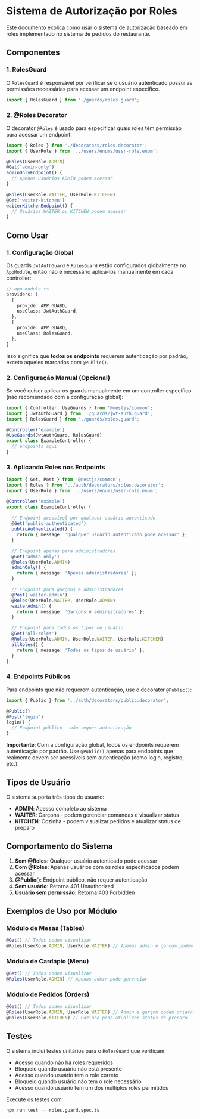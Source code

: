 # Sistema de Autorização por Roles

Este documento explica como usar o sistema de autorização baseado em roles implementado no sistema de pedidos do restaurante.

## Componentes

### 1. RolesGuard

O `RolesGuard` é responsável por verificar se o usuário autenticado possui as permissões necessárias para acessar um endpoint específico.

```typescript
import { RolesGuard } from './guards/roles.guard';
```

### 2. @Roles Decorator

O decorator `@Roles` é usado para especificar quais roles têm permissão para acessar um endpoint.

```typescript
import { Roles } from './decorators/roles.decorator';
import { UserRole } from '../users/enums/user-role.enum';

@Roles(UserRole.ADMIN)
@Get('admin-only')
adminOnlyEndpoint() {
  // Apenas usuários ADMIN podem acessar
}

@Roles(UserRole.WAITER, UserRole.KITCHEN)
@Get('waiter-kitchen')
waiterKitchenEndpoint() {
  // Usuários WAITER ou KITCHEN podem acessar
}
```

## Como Usar

### 1. Configuração Global

Os guards `JwtAuthGuard` e `RolesGuard` estão configurados globalmente no `AppModule`, então não é necessário aplicá-los manualmente em cada controller:

```typescript
// app.module.ts
providers: [
  {
    provide: APP_GUARD,
    useClass: JwtAuthGuard,
  },
  {
    provide: APP_GUARD,
    useClass: RolesGuard,
  },
]
```

Isso significa que **todos os endpoints** requerem autenticação por padrão, exceto aqueles marcados com `@Public()`.

### 2. Configuração Manual (Opcional)

Se você quiser aplicar os guards manualmente em um controller específico (não recomendado com a configuração global):

```typescript
import { Controller, UseGuards } from '@nestjs/common';
import { JwtAuthGuard } from './guards/jwt-auth.guard';
import { RolesGuard } from './guards/roles.guard';

@Controller('example')
@UseGuards(JwtAuthGuard, RolesGuard)
export class ExampleController {
  // endpoints aqui
}
```

### 3. Aplicando Roles nos Endpoints

```typescript
import { Get, Post } from '@nestjs/common';
import { Roles } from '../auth/decorators/roles.decorator';
import { UserRole } from '../users/enums/user-role.enum';

@Controller('example')
export class ExampleController {
  
  // Endpoint acessível por qualquer usuário autenticado
  @Get('public-authenticated')
  publicAuthenticated() {
    return { message: 'Qualquer usuário autenticado pode acessar' };
  }

  // Endpoint apenas para administradores
  @Get('admin-only')
  @Roles(UserRole.ADMIN)
  adminOnly() {
    return { message: 'Apenas administradores' };
  }

  // Endpoint para garçons e administradores
  @Post('waiter-admin')
  @Roles(UserRole.WAITER, UserRole.ADMIN)
  waiterAdmin() {
    return { message: 'Garçons e administradores' };
  }

  // Endpoint para todos os tipos de usuário
  @Get('all-roles')
  @Roles(UserRole.ADMIN, UserRole.WAITER, UserRole.KITCHEN)
  allRoles() {
    return { message: 'Todos os tipos de usuário' };
  }
}
```

### 4. Endpoints Públicos

Para endpoints que não requerem autenticação, use o decorator `@Public()`:

```typescript
import { Public } from '../auth/decorators/public.decorator';

@Public()
@Post('login')
login() {
  // Endpoint público - não requer autenticação
}
```

**Importante**: Com a configuração global, todos os endpoints requerem autenticação por padrão. Use `@Public()` apenas para endpoints que realmente devem ser acessíveis sem autenticação (como login, registro, etc.).

## Tipos de Usuário

O sistema suporta três tipos de usuário:

- **ADMIN**: Acesso completo ao sistema
- **WAITER**: Garçons - podem gerenciar comandas e visualizar status
- **KITCHEN**: Cozinha - podem visualizar pedidos e atualizar status de preparo

## Comportamento do Sistema

1. **Sem @Roles**: Qualquer usuário autenticado pode acessar
2. **Com @Roles**: Apenas usuários com os roles especificados podem acessar
3. **@Public()**: Endpoint público, não requer autenticação
4. **Sem usuário**: Retorna 401 Unauthorized
5. **Usuário sem permissão**: Retorna 403 Forbidden

## Exemplos de Uso por Módulo

### Módulo de Mesas (Tables)
```typescript
@Get() // Todos podem visualizar
@Roles(UserRole.ADMIN, UserRole.WAITER) // Apenas admin e garçom podem criar/editar
```

### Módulo de Cardápio (Menu)
```typescript
@Get() // Todos podem visualizar
@Roles(UserRole.ADMIN) // Apenas admin pode gerenciar
```

### Módulo de Pedidos (Orders)
```typescript
@Get() // Todos podem visualizar
@Roles(UserRole.ADMIN, UserRole.WAITER) // Admin e garçom podem criar/fechar
@Roles(UserRole.KITCHEN) // Cozinha pode atualizar status de preparo
```

## Testes

O sistema inclui testes unitários para o `RolesGuard` que verificam:

- Acesso quando não há roles requeridos
- Bloqueio quando usuário não está presente
- Acesso quando usuário tem o role correto
- Bloqueio quando usuário não tem o role necessário
- Acesso quando usuário tem um dos múltiplos roles permitidos

Execute os testes com:
```bash
npm run test -- roles.guard.spec.ts
```